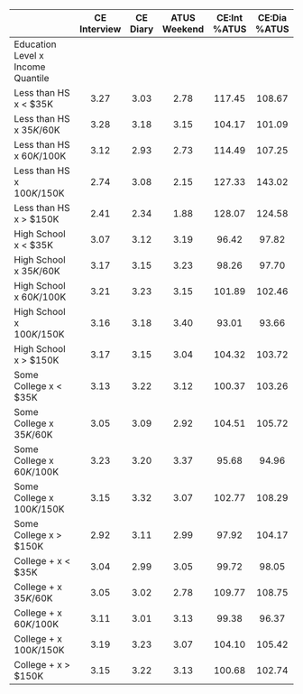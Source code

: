 
|                      | CE<br>Interview |  CE<br>Diary | ATUS<br>Weekend | CE:Int<br>%ATUS | CE:Dia<br>%ATUS |
| -------------------- | :----------: | :----------: | :----------: | :----------: | :----------: |
| Education Level x Income Quantile |              |              |              |              |              |
| Less than HS x     < $35K |         3.27 |         3.03 |         2.78 |       117.45 |       108.67 |
| Less than HS x  $35K/$60K |         3.28 |         3.18 |         3.15 |       104.17 |       101.09 |
| Less than HS x  $60K/$100K |         3.12 |         2.93 |         2.73 |       114.49 |       107.25 |
| Less than HS x $100K/$150K |         2.74 |         3.08 |         2.15 |       127.33 |       143.02 |
| Less than HS x     > $150K |         2.41 |         2.34 |         1.88 |       128.07 |       124.58 |
| High School x     < $35K |         3.07 |         3.12 |         3.19 |        96.42 |        97.82 |
| High School x  $35K/$60K |         3.17 |         3.15 |         3.23 |        98.26 |        97.70 |
| High School x  $60K/$100K |         3.21 |         3.23 |         3.15 |       101.89 |       102.46 |
| High School x $100K/$150K |         3.16 |         3.18 |         3.40 |        93.01 |        93.66 |
| High School x     > $150K |         3.17 |         3.15 |         3.04 |       104.32 |       103.72 |
| Some College x     < $35K |         3.13 |         3.22 |         3.12 |       100.37 |       103.26 |
| Some College x  $35K/$60K |         3.05 |         3.09 |         2.92 |       104.51 |       105.72 |
| Some College x  $60K/$100K |         3.23 |         3.20 |         3.37 |        95.68 |        94.96 |
| Some College x $100K/$150K |         3.15 |         3.32 |         3.07 |       102.77 |       108.29 |
| Some College x     > $150K |         2.92 |         3.11 |         2.99 |        97.92 |       104.17 |
| College + x     < $35K |         3.04 |         2.99 |         3.05 |        99.72 |        98.05 |
| College + x  $35K/$60K |         3.05 |         3.02 |         2.78 |       109.77 |       108.75 |
| College + x  $60K/$100K |         3.11 |         3.01 |         3.13 |        99.38 |        96.37 |
| College + x $100K/$150K |         3.19 |         3.23 |         3.07 |       104.10 |       105.42 |
| College + x     > $150K |         3.15 |         3.22 |         3.13 |       100.68 |       102.74 |

